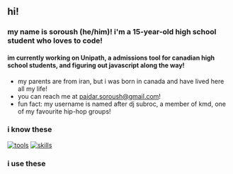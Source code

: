## hi! 

### my name is soroush (he/him)! i'm a 15-year-old high school student who loves to code!
#### im currently working on Unipath, a admissions tool for canadian high school students, and figuring out javascript along the way!

* my parents are from iran, but i was born in canada and have lived here all my life!
* you can reach me at paidar.soroush@gmail.com!
* fun fact: my username is named after dj subroc, a member of kmd, one of my favourite hip-hop groups!
### i know these

[![tools](https://skillicons.dev/icons?i=pycharm,rustrover,vscode,notion)](https://skillicons.dev)
[![skills](https://skillicons.dev/icons?i=py,js,html,css)](https://skillicons.dev)

### i use these
